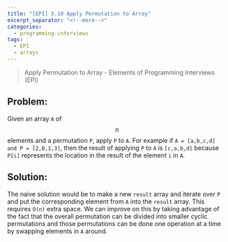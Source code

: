 ```yaml
---
title: "[EPI] 5.10 Apply Permutation to Array"
excerpt_separator: "<!--more-->"
categories:
  - programming-interviews
tags:
  - EPI
  - arrays
---
```


> Apply Permutation to Array - Elements of Programming Interviews (EPI) 

<!--more-->

## **Problem**: 
Given an array `A` of $$n$$ elements and a permutation `P`, apply `P` to `A`. For example if `A = [a,b,c,d] and P = [2,0,1,3]`, then the result of applying `P` to `A` is `[c,a,b,d]` because `P[i]` represents the location in the result of the element `i` in `A`.

## **Solution**:
The naive solution would be to make a new `result` array and iterate over `P` and put the corresponding element from `A` into the `result` array. This requires `O(n)` extra space. We can improve on this by taking advantage of the fact that the overall permutation can be divided into smaller cyclic permutations and those permutations can be done one operation at a time by swapping elements in `A` around.

